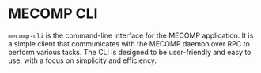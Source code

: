 # MECOMP CLI

`mecomp-cli` is the command-line interface for the MECOMP application. It is a simple client that communicates with the MECOMP daemon over RPC to perform various tasks.
The CLI is designed to be user-friendly and easy to use, with a focus on simplicity and efficiency.

